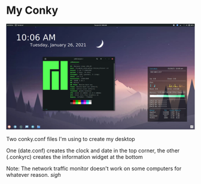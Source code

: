 # My Conky

![Screenshot of desktop](https://github.com/ThePotato10/desktop-conky/blob/main/Screenshot.png?raw=true)


Two conky.conf files I'm using to create my desktop

One (date.conf) creates the clock and date in the top corner, the other (.conkyrc) creates the information widget at the bottom

Note: The network traffic monitor doesn't work on some computers for whatever reason. *sigh*
